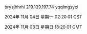 brysjhhrhl 219.139.197.74 yqqlmgsycl

2024年 11月 04日 星期一 02:20:01 CST

2024年 11月 03日 星期日 18:20:01 GMT
